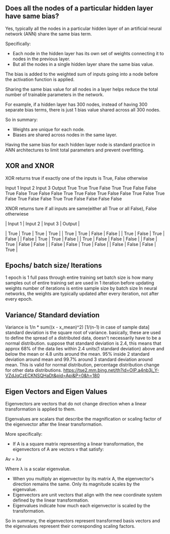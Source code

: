 
## Does all the nodes of a particular hidden layer have same bias?

Yes, typically all the nodes in a particular hidden layer of an artificial neural network (ANN) share the same bias term.

Specifically:

- Each node in the hidden layer has its own set of weights connecting it to nodes in the previous layer.
- But all the nodes in a single hidden layer share the same bias value.

The bias is added to the weighted sum of inputs going into a node before the activation function is applied.

Sharing the same bias value for all nodes in a layer helps reduce the total number of trainable parameters in the network.

For example, if a hidden layer has 300 nodes, instead of having 300 separate bias terms, there is just 1 bias value shared across all 300 nodes.

So in summary:

- Weights are unique for each node.
- Biases are shared across nodes in the same layer.

Having the same bias for each hidden layer node is standard practice in ANN architectures to limit total parameters and prevent overfitting.

## XOR and XNOR

XOR returns true if exactly one of the inputs is True, False otherwise

Input 1	Input 2	Input 3	Output
True	True	True	False
True	True	False	False
True	False	True	False
False	True	True	False
True	False	False	True
False	True	False	True
False	False	True	True
False	False	False	False



XNOR returns ture if all inputs are same(either all True or all False), False otherwiese

| Input 1 | Input 2 | Input 3 | Output |

| True | True | True | True |
| True | True | False | False |
| True | False | True | False |
| False | True | True | False |
| True | False | False | False |
| False | True | False | False |
| False | False | True | False |
| False | False | False | True |

## Epochs/ batch size/ Iterations

1 epoch is 1 full pass through entire training set
batch size is how many samples out of entire training set are used in 1 iteration before updating weights
number of iterations is entire sample size by batch size
In neural networks, the weights are typically updated after every iteration, not after every epoch.


## Variance/ Standard deviation

Variance is 1/n * sum((x - x_mean)^2)  [1/(n-1) in case of sample data]
standard deviation is the square root of variance.
basically, these are used to define the spread of a distributed data, doesn't necessarily have to be a normal distribution.
suppose that standard deviation is 2.4, this means that approx 68% of the data lies within 2.4 units(1 standard deviation) above and below the mean or 4.8 units around the mean.
95% inside 2 standard deviation around mean and 99.7% around 3 standard deviation around mean.
This is valid for normal distribution, percentage distribution change for other data distributions.
https://tse2.mm.bing.net/th?id=OIP.a4nb3j_Y-VZdJqCzECKNSQHaDt&pid=Api&P=0&h=180

## Eigen Vectors and Eigen Values

Eigenvectors are vectors that do not change direction when a linear transformation is applied to them.

Eigenvalues are scalars that describe the magnification or scaling factor of the eigenvector after the linear transformation.

More specifically:

- If A is a square matrix representing a linear transformation, the eigenvectors of A are vectors v that satisfy:

Av = λv

Where λ is a scalar eigenvalue.

- When you multiply an eigenvector by its matrix A, the eigenvector's direction remains the same. Only its magnitude scales by the eigenvalue.
- Eigenvectors are unit vectors that align with the new coordinate system defined by the linear transformation.
- Eigenvalues indicate how much each eigenvector is scaled by the transformation.

So in summary, the eigenvectors represent transformed basis vectors and the eigenvalues represent their corresponding scaling factors.

